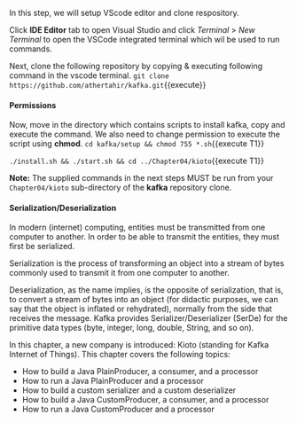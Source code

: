 In this step, we will setup VScode editor and clone respository.

Click **IDE Editor** tab to open Visual Studio and click _Terminal_ > _New Terminal_ to open the VSCode integrated terminal which wil be used to run commands.

Next, clone the following repository by copying & executing following command in the vscode terminal.
`git clone https://github.com/athertahir/kafka.git`{{execute}}

#### Permissions
Now, move in the directory which contains scripts to install kafka, copy and execute the command. We also need to change permission to execute the script using **chmod**.
`cd kafka/setup && chmod 755 *.sh`{{execute T1}} 

`./install.sh && ./start.sh && cd ../Chapter04/kioto`{{execute T1}} 

**Note:**
The supplied commands in the next steps MUST be run from your `Chapter04/kioto` sub-directory of the **kafka** repository clone.


#### Serialization/Deserialization
In modern (internet) computing, entities must be transmitted from one computer to another. In order to be able to transmit the entities, they must first be serialized.

Serialization is the process of transforming an object into a stream of bytes commonly used to transmit it from one computer to another.

Deserialization, as the name implies, is the opposite of serialization, that is, to convert a stream of bytes into an object (for didactic purposes, we can say that the object is inflated or rehydrated), normally from the side that receives the message. Kafka provides Serializer/Deserializer (SerDe) for the primitive data types (byte, integer, long, double, String, and so on).

In this chapter, a new company is introduced: Kioto (standing for Kafka Internet of Things). This chapter covers the following topics:

- How to build a Java PlainProducer, a consumer, and a processor
- How to run a Java PlainProducer and a processor
- How to build a custom serializer and a custom deserializer
- How to build a Java CustomProducer, a consumer, and a processor
- How to run a Java CustomProducer and a processor